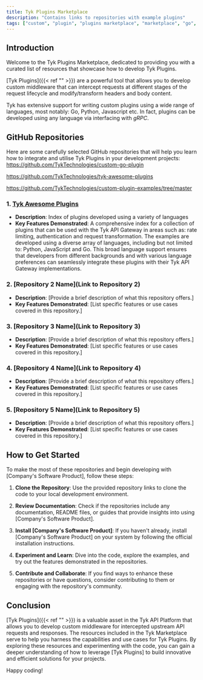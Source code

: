 ```yaml
---
title: Tyk Plugins Marketplace
description: "Contains links to repositories with example plugins"
tags: ["custom", "plugin", "plugins marketplace", "marketplace", "go", "goplugins",  "go plugin", "tyk go plugin", "golang plugin", "Python", "Javascript", "JVMS"]
---
```


## Introduction

Welcome to the Tyk Plugins Marketplace, dedicated to providing you with a curated list of resources that showcase how to develop Tyk Plugins. 

[Tyk Plugins]({{< ref "" >}}) are a powerful tool that allows you to develop custom middleware that can intercept requests at different stages of the request lifecycle and modify/transform headers and body content.

Tyk has extensive support for writing custom plugins using a wide range of languages, most notably: Go, Python, Javascript etc. In fact, plugins can be developed using any language via interfacing with *gRPC*.

## GitHub Repositories

Here are some carefully selected GitHub repositories that will help you learn how to integrate and utilise Tyk Plugins in your development projects:
https://github.com/TykTechnologies/custom-go-plugin

https://github.com/TykTechnologies/tyk-awesome-plugins

https://github.com/TykTechnologies/custom-plugin-examples/tree/master

### 1. [Tyk Awesome Plugins](https://github.com/TykTechnologies/tyk-awesome-plugins)
- **Description**: Index of plugins developed using a variety of languages
- **Key Features Demonstrated**: A comprehensive index for a collection of plugins that can be used with the Tyk API Gateway in areas such as: rate limiting, authentication and request transformation. The examples are developed using a diverse array of languages, including but not limited to: Python, JavaScript and Go. This broad language support ensures that developers from different backgrounds and with various language preferences can seamlessly integrate these plugins with their Tyk API Gateway implementations.


### 2. [Repository 2 Name](Link to Repository 2)
- **Description**: [Provide a brief description of what this repository offers.]
- **Key Features Demonstrated**: [List specific features or use cases covered in this repository.]

### 3. [Repository 3 Name](Link to Repository 3)
- **Description**: [Provide a brief description of what this repository offers.]
- **Key Features Demonstrated**: [List specific features or use cases covered in this repository.]

### 4. [Repository 4 Name](Link to Repository 4)
- **Description**: [Provide a brief description of what this repository offers.]
- **Key Features Demonstrated**: [List specific features or use cases covered in this repository.]

### 5. [Repository 5 Name](Link to Repository 5)
- **Description**: [Provide a brief description of what this repository offers.]
- **Key Features Demonstrated**: [List specific features or use cases covered in this repository.]

## How to Get Started

To make the most of these repositories and begin developing with [Company's Software Product], follow these steps:

1. **Clone the Repository**: Use the provided repository links to clone the code to your local development environment.

2. **Review Documentation**: Check if the repositories include any documentation, README files, or guides that provide insights into using [Company's Software Product].

3. **Install [Company's Software Product]**: If you haven't already, install [Company's Software Product] on your system by following the official installation instructions.

4. **Experiment and Learn**: Dive into the code, explore the examples, and try out the features demonstrated in the repositories.

5. **Contribute and Collaborate**: If you find ways to enhance these repositories or have questions, consider contributing to them or engaging with the repository's community.

## Conclusion

[Tyk Plugins]({{< ref "" >}}) is a valuable asset in the Tyk API Platform that allows you to develop custom middleware for intercepted upstream API requests and responses. The resources included in the Tyk Marketplace serve to help you harness the capabilities and use cases for Tyk Plugins. By exploring these resources and experimenting with the code, you can gain a deeper understanding of how to leverage [Tyk Plugins] to build innovative and efficient solutions for your projects.

Happy coding!


